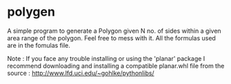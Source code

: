 # polygen

A simple program to generate a Polygon given N no. of sides within a given area range of the polygon. Feel free to mess with it. All the formulas used are in the fomulas file.


Note : If you face any trouble installing or using the 'planar' package I recommend downloading and installing a compatible planar.whl file from the source : http://www.lfd.uci.edu/~gohlke/pythonlibs/
